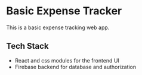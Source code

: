 # Basic Expense Tracker

This is a basic expense tracking web app.

## Tech Stack

- React and css modules for the frontend UI
- Firebase backend for database and authorization

